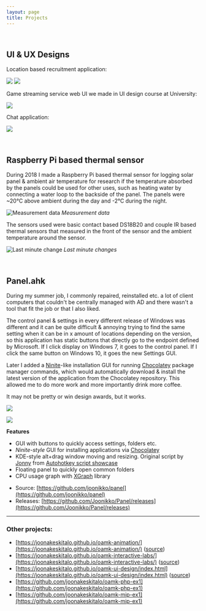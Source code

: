 ```yaml
---
layout: page
title: Projects
---
```


<br/>

## UI & UX Designs

Location based recruitment application:

![]({{site.baseurl}}/images/pages/ui_example_001.png)
![]({{site.baseurl}}/images/pages/ui_example_002.png)

Game streaming service web UI we made in UI design course at University:

![]({{site.baseurl}}/images/pages/ui_example_003.png)

Chat application:

![]({{site.baseurl}}/images/pages/ui_example_004.png)

<br/>

## Raspberry Pi based thermal sensor

During 2018 I made a Raspberry Pi based thermal sensor for logging solar panel & ambient air temperature for research if the temperature absorbed by the panels could be used for other uses, such as heating water by connecting a water loop to the backside of the panel. The panels were ~20°C above ambient during the day and -2°C during the night.

![Measurement data]({{site.baseurl}}/images/pages/raspi_thermal_data.jpeg) *Measurement data*

The sensors used were basic contact based DS18B20 and couple IR based thermal sensors that measured in the front of the sensor and the ambient temperature around the sensor.

![Last minute change]({{site.baseurl}}/images/pages/raspi_change.jpg) *Last minute changes*

<br/>

## Panel.ahk

During my summer job, I commonly repaired, reinstalled etc. a lot of client computers that couldn't be centrally managed with AD and there wasn't a tool that fit the job or that I also liked.

The control panel & settings in every different release of Windows was different and it can be quite difficult & annoying trying to find the same setting when it can be in x amount of locations depending on the version, so this application has static buttons that directly go to the endpoint defined by Microsoft. If I click display on Windows 7, it goes to the control panel. If I click the same button on Windows 10, it goes the new Settings GUI.

Later I added a [Ninite](https://ninite.com/)-like installation GUI for running [Chocolatey](https://chocolatey.org/) package manager commands, which would automatically download & install the latest version of the application from the Chocolatey repository. This allowed me to do more work and more importantly drink more coffee.

It may not be pretty or win design awards, but it works.

![](https://user-images.githubusercontent.com/5886751/43706495-24890a24-996e-11e8-9ea9-0341e6ab4061.png)

![](https://user-images.githubusercontent.com/5886751/43706494-246a8cde-996e-11e8-9c26-56f87ed6bc94.png)

**Features**

- GUI with buttons to quickly access settings, folders etc.
- *Ninite-style* GUI for installing applications via [Chocolatey](https://chocolatey.org/)
- KDE-style alt+drag window moving and resizing. Original script by [Jonny](https://autohotkey.com/docs/scripts/EasyWindowDrag_(KDE).htm) from [Autohotkey script showcase](https://autohotkey.com/docs/scripts/)
- Floating panel to quickly open common folders
- CPU usage graph with [XGraph](https://autohotkey.com/boards/viewtopic.php?t=3492) library

<!--  -->

- Source: [https://github.com/joonikko/panel](https://github.com/joonikko/panel)
- Releases: [https://github.com/Joonikko/Panel/releases](https://github.com/Joonikko/Panel/releases)

___

### Other projects:

*   [https://joonakeskitalo.github.io/oamk-animation/](https://joonakeskitalo.github.io/oamk-animation/) ([source](https://github.com/joonakeskitalo/oamk-animation))
*   [https://joonakeskitalo.github.io/oamk-interactive-labs/](https://joonakeskitalo.github.io/oamk-interactive-labs/) ([source](https://github.com/joonakeskitalo/oamk-interactive-labs))
*   [https://joonakeskitalo.github.io/oamk-ui-design/index.html](https://joonakeskitalo.github.io/oamk-ui-design/index.html) ([source](https://github.com/joonakeskitalo/oamk-ui-design))
*   [https://github.com/joonakeskitalo/oamk-php-ex1](https://github.com/joonakeskitalo/oamk-php-ex1)
*   [https://github.com/joonakeskitalo/oamk-mip-ex1](https://github.com/joonakeskitalo/oamk-mip-ex1)
